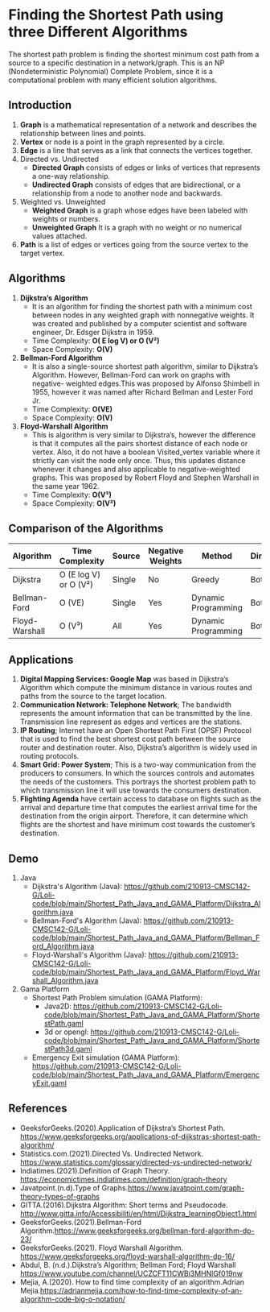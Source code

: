# Finding the Shortest Path using three Different Algorithms
The shortest path problem is finding the shortest minimum cost path from a source to a specific destination in a network/graph. This is an NP (Nondeterministic Polynomial) Complete Problem, since it is a computational problem with many efficient solution algorithms.  
## Introduction
   1.	**Graph** is a mathematical representation of a network and describes the relationship between lines and points. 
   2.	**Vertex** or node is a point in the graph represented by a circle.
   3.	**Edge** is a line that serves as a link that connects the vertices together.
   4.	Directed vs. Undirected
        - **Directed Graph** consists of edges or links of vertices that represents a one-way relationship.
        - **Undirected Graph** consists of edges that are bidirectional, or a relationship from a node to another node and backwards. 
   5.	Weighted vs. Unweighted
        - **Weighted Graph** is a graph whose edges have been labeled with weights or numbers. 
        - **Unweighted Graph** It is a graph with no weight or no numerical values attached.  
   6.	**Path** is a list of edges or vertices going from the source vertex to the target vertex. 
## Algorithms
   1.	**Dijkstra’s Algorithm**
        -	It is an algorithm for finding the shortest path with a minimum cost between nodes in any weighted graph with nonnegative weights. It was created and published by a computer scientist and software engineer, Dr. Edsger Dijkstra in 1959. 
        -	Time Complexity: **O( E log V) or O (V²)**
        - Space Complexity: **O(V)**
   2.	**Bellman-Ford Algorithm**
        -	It is also a single-source shortest path algorithm, similar to Dijkstra’s Algorithm. However, Bellman-Ford can work on graphs with negative- weighted edges.This was proposed by Alfonso Shimbell in 1955, however it was named after Richard Bellman and Lester Ford Jr.
        -	Time Complexity: **O(VE)**
        -	Space Complexity: **O(V)**
   3.	**Floyd-Warshall Algorithm**
        -	This is algorithm is very similar to Dijkstra’s, however the difference is that it computes all the pairs shortest distance of each node or vertex. Also, it do not have a boolean Visited_vertex variable where it strictly can visit the node only once. Thus, this updates distance whenever it changes and also applicable to negative-weighted graphs. This was proposed by Robert Floyd and Stephen  Warshall in the same year 1962.    
        -	Time Complexity: **O(V³)**
        -	Space Complexity: **O(V²)**
## Comparison of the Algorithms
| Algorithm | Time Complexity | Source | Negative Weights | Method | Directed/Indirected |
| --------- |---------------- | ------ |----------------- | ------ | ------------------- |
| Dijkstra  | O (E log V) or O (V²) | Single | No | Greedy | Both |
| Bellman-Ford | O (VE) | Single | Yes | Dynamic Programming | Both |
| Floyd-Warshall | O (V³) | All | Yes | Dynamic Programming | Both |

## Applications
   1.	**Digital Mapping Services: Google Map** was based in Dijkstra’s Algorithm which compute the minimum distance in various routes and paths from the source to the target location. 
   2.	**Communication Network: Telephone Network**; The bandwidth represents the amount information that can be transmitted by the line. Transmission line represent as edges and vertices are the stations.  
   3.	**IP Routing**; Internet have an Open Shortest Path First (OPSF) Protocol that is used to find the best shortest cost path between the source router and destination router. Also, Dijkstra’s algorithm is widely used in routing protocols. 
   4.	**Smart Grid: Power System**; This is a two-way communication from the producers to consumers. In which the sources controls and automates the needs of the customers. This portrays the shortest problem path to which transmission line it will use towards the consumers destination. 
   5.	**Flighting Agenda** have certain access to database on flights such as the arrival and departure time that computes the earliest arrival time for the destination from the origin airport. Therefore, it can determine which flights are the shortest and have minimum cost towards the customer’s destination.  
## Demo
   1.	Java 
          - Dijkstra's Algorithm (Java): https://github.com/210913-CMSC142-G/Loli-code/blob/main/Shortest_Path_Java_and_GAMA_Platform/Dijkstra_Algorithm.java
          - Bellman-Ford's Algorithm (Java): https://github.com/210913-CMSC142-G/Loli-code/blob/main/Shortest_Path_Java_and_GAMA_Platform/Bellman_Ford_Algorithm.java
          - Floyd-Warshall's Algorithm (Java): https://github.com/210913-CMSC142-G/Loli-code/blob/main/Shortest_Path_Java_and_GAMA_Platform/Floyd_Warshall_Algorithm.java
   3.	Gama Platform
          - Shortest Path Problem simulation (GAMA Platform):
              - Java2D: https://github.com/210913-CMSC142-G/Loli-code/blob/main/Shortest_Path_Java_and_GAMA_Platform/ShortestPath.gaml
              - 3d or opengl: https://github.com/210913-CMSC142-G/Loli-code/blob/main/Shortest_Path_Java_and_GAMA_Platform/ShortestPath3d.gaml
          - Emergency Exit simulation (GAMA Platform): https://github.com/210913-CMSC142-G/Loli-code/blob/main/Shortest_Path_Java_and_GAMA_Platform/EmergencyExit.gaml
## References
  - GeeksforGeeks.(2020).Application of Dijkstra’s Shortest Path. https://www.geeksforgeeks.org/applications-of-dijkstras-shortest-path-algorithm/
  -	Statistics.com.(2021).Directed Vs. Undirected Network. https://www.statistics.com/glossary/directed-vs-undirected-network/
  - Indiatimes.(2021).Definition of Graph Theory. https://economictimes.indiatimes.com/definition/graph-theory
  - Javatpoint.(n.d).Type of Graphs.https://www.javatpoint.com/graph-theory-types-of-graphs 
  - GITTA.(2016).Dijkstra Algorithm: Short terms and Pseudocode. http://www.gitta.info/Accessibiliti/en/html/Dijkstra_learningObject1.html
  - GeeksforGeeks.(2021).Bellman-Ford Algorithm.https://www.geeksforgeeks.org/bellman-ford-algorithm-dp-23/
  - GeeksforGeeks.(2021). Floyd Warshall Algorithm. https://www.geeksforgeeks.org/floyd-warshall-algorithm-dp-16/
  - Abdul, B. (n.d.).Dijkstra’s Algorithm; Bellman Ford; Floyd Warshall https://www.youtube.com/channel/UCZCFT11CWBi3MHNlGf019nw
  - Mejia, A.(2020). How to find time complexity of an algorithm.Adrian Mejia.https://adrianmejia.com/how-to-find-time-complexity-of-an-algorithm-code-big-o-notation/
